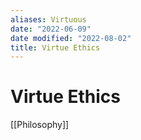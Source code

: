 ```yaml
---
aliases: Virtuous
date: "2022-06-09"
date modified: "2022-08-02"
title: Virtue Ethics
---
```


# Virtue Ethics
[[Philosophy]]
